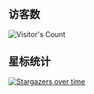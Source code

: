 ## 访客数

![Visitor's Count](https://profile-counter.glitch.me/Supprise0901_Fetch/count.svg)
## 星标统计

[![Stargazers over time](https://starchart.cc/Supprise0901/Fetch.svg)](https://starchart.cc/Supprise0901/Fetch)
